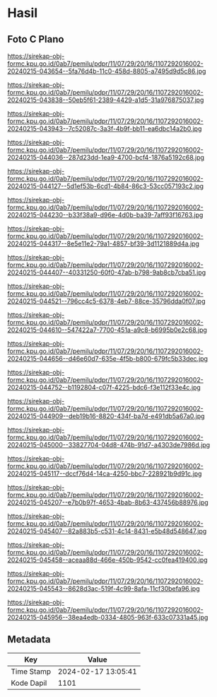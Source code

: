 # Hasil

## Foto C Plano

https://sirekap-obj-formc.kpu.go.id/0ab7/pemilu/pdpr/11/07/29/20/16/1107292016002-20240215-043654--5fa76d4b-11c0-458d-8805-a7495d9d5c86.jpg

https://sirekap-obj-formc.kpu.go.id/0ab7/pemilu/pdpr/11/07/29/20/16/1107292016002-20240215-043838--50eb5f61-2389-4429-a1d5-31a976875037.jpg

https://sirekap-obj-formc.kpu.go.id/0ab7/pemilu/pdpr/11/07/29/20/16/1107292016002-20240215-043943--7c52087c-3a3f-4b9f-bb11-ea6dbc14a2b0.jpg

https://sirekap-obj-formc.kpu.go.id/0ab7/pemilu/pdpr/11/07/29/20/16/1107292016002-20240215-044036--287d23dd-1ea9-4700-bcf4-1876a5192c68.jpg

https://sirekap-obj-formc.kpu.go.id/0ab7/pemilu/pdpr/11/07/29/20/16/1107292016002-20240215-044127--5d1ef53b-6cd1-4b84-86c3-53cc057193c2.jpg

https://sirekap-obj-formc.kpu.go.id/0ab7/pemilu/pdpr/11/07/29/20/16/1107292016002-20240215-044230--b33f38a9-d96e-4d0b-ba39-7aff93f16763.jpg

https://sirekap-obj-formc.kpu.go.id/0ab7/pemilu/pdpr/11/07/29/20/16/1107292016002-20240215-044317--8e5e11e2-79a1-4857-bf39-3d1121889d4a.jpg

https://sirekap-obj-formc.kpu.go.id/0ab7/pemilu/pdpr/11/07/29/20/16/1107292016002-20240215-044407--40331250-60f0-47ab-b798-9ab8cb7cba51.jpg

https://sirekap-obj-formc.kpu.go.id/0ab7/pemilu/pdpr/11/07/29/20/16/1107292016002-20240215-044521--796cc4c5-6378-4eb7-88ce-35796dda0f07.jpg

https://sirekap-obj-formc.kpu.go.id/0ab7/pemilu/pdpr/11/07/29/20/16/1107292016002-20240215-044610--547422a7-7700-451a-a9c8-b6995b0e2c68.jpg

https://sirekap-obj-formc.kpu.go.id/0ab7/pemilu/pdpr/11/07/29/20/16/1107292016002-20240215-044656--d46e60d7-635e-4f5b-b800-679fc5b33dec.jpg

https://sirekap-obj-formc.kpu.go.id/0ab7/pemilu/pdpr/11/07/29/20/16/1107292016002-20240215-044752--b1192804-c07f-4225-bdc6-f3e112f33e4c.jpg

https://sirekap-obj-formc.kpu.go.id/0ab7/pemilu/pdpr/11/07/29/20/16/1107292016002-20240215-044909--deb19b16-8820-434f-ba7d-e491db5a67a0.jpg

https://sirekap-obj-formc.kpu.go.id/0ab7/pemilu/pdpr/11/07/29/20/16/1107292016002-20240215-045000--33827704-04d8-474b-91d7-a4303de7986d.jpg

https://sirekap-obj-formc.kpu.go.id/0ab7/pemilu/pdpr/11/07/29/20/16/1107292016002-20240215-045117--dccf76d4-14ca-4250-bbc7-228921b9d91c.jpg

https://sirekap-obj-formc.kpu.go.id/0ab7/pemilu/pdpr/11/07/29/20/16/1107292016002-20240215-045207--e7b0b97f-4653-4bab-8b63-437456b88976.jpg

https://sirekap-obj-formc.kpu.go.id/0ab7/pemilu/pdpr/11/07/29/20/16/1107292016002-20240215-045407--82a883b5-c531-4c14-8431-e5b48d548647.jpg

https://sirekap-obj-formc.kpu.go.id/0ab7/pemilu/pdpr/11/07/29/20/16/1107292016002-20240215-045458--aceaa88d-466e-450b-9542-cc0fea419400.jpg

https://sirekap-obj-formc.kpu.go.id/0ab7/pemilu/pdpr/11/07/29/20/16/1107292016002-20240215-045543--8628d3ac-519f-4c99-8afa-11cf30befa96.jpg

https://sirekap-obj-formc.kpu.go.id/0ab7/pemilu/pdpr/11/07/29/20/16/1107292016002-20240215-045956--38ea4edb-0334-4805-963f-633c07331a45.jpg


## Metadata

| Key        | Value               |
| ---------- | ------------------- |
| Time Stamp | 2024-02-17 13:05:41 |
| Kode Dapil | 1101                |



